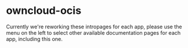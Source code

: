 # owncloud-ocis

Currently we're reworking these intropages for each app, please use the menu on the left to select other available documentation pages for each app, including this one.
